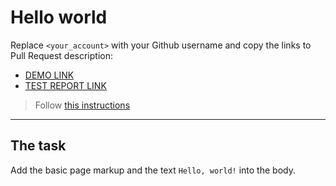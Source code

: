 # Hello world
Replace `<your_account>` with your Github username and copy the links to Pull Request description:
- [DEMO LINK](https://VladSkoromnyi.github.io/layout_hello-world/)
- [TEST REPORT LINK](https://VladSkoromnyi.github.io/layout_hello-world/report/html_report/)

> Follow [this instructions](https://mate-academy.github.io/layout_task-guideline/#how-to-solve-the-layout-tasks-on-github)
___

## The task
Add the basic page markup and the text `Hello, world!` into the body.
